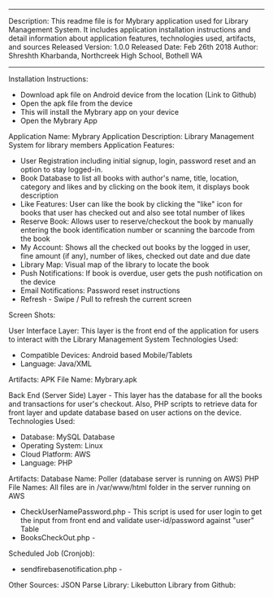 *****************************************************************************************
Description: This readme file is for Mybrary application used for Library Management System. It includes application installation instructions and detail information about application features, technologies used, artifacts, and sources 
Released Version: 1.0.0
Released Date: Feb 26th 2018
Author: Shreshth Kharbanda, Northcreek High School, Bothell WA
*****************************************************************************************

Installation Instructions:
 - Download apk file on Android device from the location (Link to Github)
 - Open the apk file from the device
 - This will install the Mybrary app on your device
 - Open the Mybrary App


Application Name: Mybrary 
Application Description: Library Management System for library members
Application Features:
 - User Registration including initial signup, login, password reset and an option to stay logged-in.
 - Book Database to list all books with author's name, title, location, category and likes and by clicking on the book item, it displays book description
 - Like Features: User can like the book by clicking the "like" icon for books that user has checked out and also see total number of likes
 - Reserve Book: Allows user to reserve/checkout the book by manually entering the book identification number or scanning the barcode from the book
 - My Account: Shows all the checked out books by the logged in user, fine amount (if any), number of likes, checked out date and due date
 - Library Map: Visual map of the library to locate the book
 - Push Notifications: If book is overdue, user gets the push notification on the device
 - Email Notifications: Password reset instructions
 - Refresh - Swipe / Pull to refresh the current screen

Screen Shots:
 
 
 
User Interface Layer: This layer is the front end of the application for users to interact with the Library Management System
Technologies Used:
  - Compatible Devices: Android based Mobile/Tablets
  - Language: Java/XML

Artifacts:
 APK File Name: Mybrary.apk



Back End (Server Side) Layer - This layer has the database for all the books and transactions for user's checkout. Also, PHP scripts to retrieve data for front layer and update database based on user actions on the device. 
Technologies Used: 
  - Database: MySQL Database
  - Operating System: Linux
  - Cloud Platform: AWS
  - Language: PHP
  
Artifacts:
 Database Name: Poller (database server is running on AWS)
 PHP File Names: All files are in /var/www/html folder in the server running on AWS
   - CheckUserNamePassword.php - This script is used for user login to get the input from front end and validate user-id/password against "user" Table
   - BooksCheckOut.php - 

 Scheduled Job (Cronjob):
   - sendfirebasenotification.php - 
   
   
 Other Sources:
   JSON Parse Library:
   Likebutton Library from Github:
      
